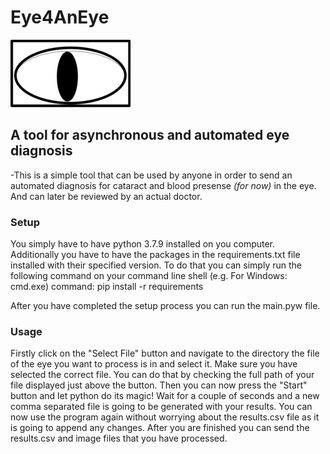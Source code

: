 # Eye4AnEye

![](resized-icon.png)

## A tool for asynchronous and automated eye diagnosis

-This is a simple tool that can be used by anyone in order to
send an automated diagnosis for cataract and blood presense *(for now)* in the eye.
And can later be reviewed by an actual doctor.

### Setup
You simply have to have python 3.7.9 installed on you computer.
Additionally you have to have the packages in the requirements.txt file installed with their specified version.
To do that you can simply run the following command on your command line shell (e.g. For Windows: cmd.exe)
command: pip install -r requirements

After you have completed the setup process you can run the main.pyw file.

### Usage
Firstly click on the "Select File" button and navigate to the directory the file of the eye you want to process is in
and select it.
Make sure you have selected the correct file. You can do that by checking the full path of your file displayed just above the button.
Then you can now press the "Start" button and let python do its magic!
Wait for a couple of seconds and a new comma separated file is going to be generated with your results.
You can now use the program again without worrying about the results.csv file as it is going to append any changes.
After you are finished you can send the results.csv and image files that you have processed.

